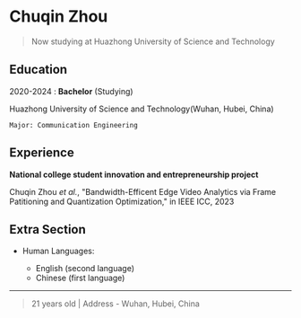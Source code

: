 Chuqin Zhou
============

>  Now studying at Huazhong University of Science and Technology

Education
---------

2020-2024 :   **Bachelor** (Studying)

Huazhong University of Science and Technology(Wuhan, Hubei, China)

    Major: Communication Engineering

Experience
----------

**National college student innovation and entrepreneurship project**

Chuqin Zhou *et al.*, "Bandwidth-Efficent Edge Video Analytics via Frame Patitioning and Quantization Optimization," in IEEE ICC, 2023

Extra Section
----------------------------------------

* Human Languages:

  * English (second language)
  * Chinese (first language)

----

>  21 years old | Address - Wuhan, Hubei, China